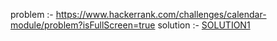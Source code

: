 problem :- https://www.hackerrank.com/challenges/calendar-module/problem?isFullScreen=true
solution :- [SOLUTION1](https://github.com/Shripad735/CodingProblems/blob/main/Hackerrank/calendermodule/calender.py)
